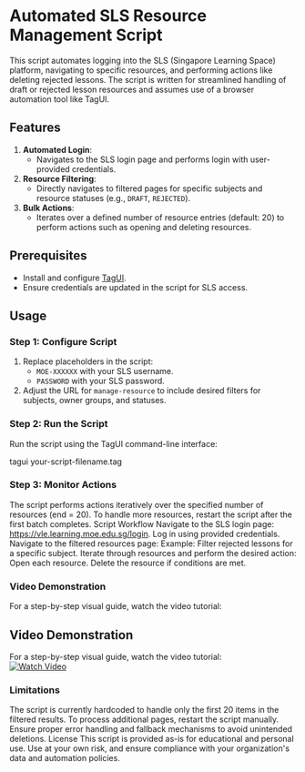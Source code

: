 
# Automated SLS Resource Management Script

This script automates logging into the SLS (Singapore Learning Space) platform, navigating to specific resources, and performing actions like deleting rejected lessons. The script is written for streamlined handling of draft or rejected lesson resources and assumes use of a browser automation tool like TagUI.

## Features
1. **Automated Login**:
   - Navigates to the SLS login page and performs login with user-provided credentials.
2. **Resource Filtering**:
   - Directly navigates to filtered pages for specific subjects and resource statuses (e.g., `DRAFT`, `REJECTED`).
3. **Bulk Actions**:
   - Iterates over a defined number of resource entries (default: 20) to perform actions such as opening and deleting resources.

## Prerequisites
- Install and configure [TagUI](https://tagui.readthedocs.io/en/latest/).
- Ensure credentials are updated in the script for SLS access.

## Usage

### Step 1: Configure Script
1. Replace placeholders in the script:
   - `MOE-XXXXXX` with your SLS username.
   - `PASSWORD` with your SLS password.
2. Adjust the URL for `manage-resource` to include desired filters for subjects, owner groups, and statuses.

### Step 2: Run the Script
Run the script using the TagUI command-line interface:

tagui your-script-filename.tag
### Step 3: Monitor Actions
The script performs actions iteratively over the specified number of resources (end = 20).
To handle more resources, restart the script after the first batch completes.
Script Workflow
Navigate to the SLS login page: https://vle.learning.moe.edu.sg/login.
Log in using provided credentials.
Navigate to the filtered resources page:
Example: Filter rejected lessons for a specific subject.
Iterate through resources and perform the desired action:
Open each resource.
Delete the resource if conditions are met.
### Video Demonstration
For a step-by-step visual guide, watch the video tutorial:
## Video Demonstration
For a step-by-step visual guide, watch the video tutorial:  
[![Watch Video](https://img.youtube.com/vi/qGPfyC2dxHc/0.jpg)](https://www.youtube.com/watch?v=qGPfyC2dxHc)


### Limitations
The script is currently hardcoded to handle only the first 20 items in the filtered results. To process additional pages, restart the script manually.
Ensure proper error handling and fallback mechanisms to avoid unintended deletions.
License
This script is provided as-is for educational and personal use. Use at your own risk, and ensure compliance with your organization's data and automation policies.

